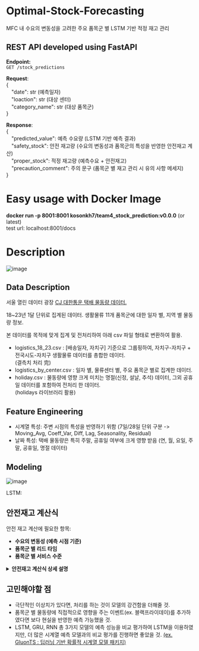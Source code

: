 # Optimal-Stock-Forecasting
MFC 내 수요의 변동성을 고려한 주요 품목군 별 LSTM 기반 적정 재고 관리

## REST API developed using FastAPI
**Endpoint:** <br>
`GET /stock_predictions`

**Request**: <br>
{ <br>
&emsp;"date": str (예측일자) <br>
&emsp;"loaction": str (대상 센터) <br>
&emsp;"category_name": str (대상 품목군) <br>
} <br>

**Response**: <br>
{ <br>
        &emsp;"predicted_value": 예측 수요량 (LSTM 기반 예측 결과) <br>
        &emsp;"safety_stock": 안전 재고량 (수요의 변동성과 품목군의 특성을 반영한 안전재고 계산) <br>
        &emsp;"proper_stock": 적정 재고량 (예측수요 + 안전재고) <br>
        &emsp;"precaution_comment": 주의 문구 (품목군 별 재고 관리 시 유의 사항 메세지) <br>
} <br>

# Easy usage with Docker Image
**docker run -p 8001:8001 kosonkh7/team4_stock_prediction:v0.0.0** (or latest) <br>
test url: localhost:8001/docs <br>

# Description

![image](https://github.com/user-attachments/assets/66e3ded8-553f-43cb-96e3-862c1958c4c2)


## Data Description
서울 열린 데이터 광장 [CJ 대한통운 택배 물동량 데이터.](https://data.seoul.go.kr/dataVisual/seoul/SeoulConsumerLogistics.do) <br>

18~23년 1달 단위로 집계된 데이터. 생활물류 11개 품목군에 대한 일자 별, 지역 별 물동량 정보. <br>

본 데이터를 목적에 맞게 집계 및 전처리하여 아래 csv 파일 형태로 변환하여 활용. <br>

- logistics_18_23.csv : [배송일자, 자치구] 기준으로 그룹핑하여, 자치구-자치구 + 전국시도-자치구 생활물류 데이터를 총합한 데이터. \
  (결측치 처리 完)
- logistics_by_center.csv : 일자 별, 물류센터 별, 주요 품목군 별로 집계한 데이터.
- holiday.csv : 물동량에 영향 크게 미치는 명절(신정, 설날, 추석) 데이터, 그외 공휴일 데이터를 포함하여 전처리 한 데이터.\
  (holidays 라이브러리 활용)

## Feature Engineering
- 시계열 특성: 주변 시점의 특성을 반영하기 위함 (7일/28일 단위 구분 -> Moving_Avg, Coeff_Var, Diff, Lag, Seasonality, Residual) <br>
- 날짜 특성: 택배 물동량은 특히 주말, 공휴일 여부에 크게 영향 받음 (연, 월, 요일, 주말, 공휴일, 명절 데이터) <br>

## Modeling
![image](https://github.com/user-attachments/assets/743c6fdb-b201-4f52-adc0-f3a5a8091013)

LSTM:
  

## 안전재고 계산식

안전 재고 계산에 필요한 항목: 
- **수요의 변동성 (예측 시점 기준)**
- **품목군 별 리드 타임**
- **품목군 별 서비스 수준**


<details>
        <summary> <b>안전재고 계산식 상세 설명</b> </summary>     

#### 1. **일자별 수요 데이터**
특정 물품의 일별 수요량. 수요 데이터에서 평균 수요량과 변동성을 추정할 수 있다.

- **평균 수요 (Average Demand, D)**: 일정 기간 동안의 수요 평균값. (ex. 최근 30일) 
  
  $\[
  D = \frac{\text{총 수요}}{\text{일수}}
  \]$

- **수요의 표준편차 (Demand Standard Deviation, \(\sigma\))**: 일별 수요의 변동성.

  $\[
  \sigma = \sqrt{\frac{\sum (D_i - \text{평균 수요})^2}{N}}
  \]$
  
  여기서 $\( D_i \)$는 각 일자별 수요, $\( N \)$은 일자의 수.

#### 2. **리드 타임 (Lead Time, LT)**
리드 타임은 주문이 들어가서 물품이 입고되는 데 걸리는 시간. 이는 수요 예측을 기반으로 안전 재고를 설정하는데 중요한 요소이다.

- **리드 타임 평균 (Lead Time Average)**: 리드 타임 동안의 평균 수요를 계산.
  
  $\[
  D_{\text{lead time}} = D \times LT
  \]$

- **리드 타임의 표준편차**: 리드 타임 동안의 수요 변동성을 계산하여, 이를 바탕으로 안전 재고를 조정한다.

#### 3. **서비스 수준 (Service Level, SL)**
서비스 수준은 고객의 수요를 충족시키기 위해 필요한 재고의 확률적 목표. 예를 들어, 95%의 서비스 수준은 고객의 95%가 필요로 하는 제품을 확보하는 것을 의미한다. 서비스 수준에 따라 안전 재고의 양이 달라진다.

- **서비스 수준의 Z-점수**: 서비스 수준에 맞는 Z-점수를 사용하여, 수요의 변동성을 반영한 안전 재고를 계산할 수 있다. 예를 들어, 95% 서비스 수준에 해당하는 Z-점수는 약 1.65이다.

#### 4. **안전 재고 계산**
안전 재고는 주로 다음의 공식을 통해 계산할 수 있다:

$\[
\text{Safety Stock} = Z \times \sigma_{\text{LT}} \times \sqrt{LT}
\]$

- **Z**: 서비스 수준에 해당하는 Z-점수
- **$\(\sigma_{\text{LT}}\)$**: 리드 타임 동안의 수요 표준편차
- **$\(\sqrt{LT}\)$**: 리드 타임 동안의 수요 변동성을 고려

#### 5. **최종 안전 재고 공식**

$\[
\text{Safety Stock} = Z \times \sigma \times \sqrt{LT}
\]$

여기서:

- $\( \sigma \)$: 수요의 표준편차 (일자별 수요의 변동성)
- $\( LT \)$: 리드 타임 (일수)
- $\( Z \)$: 목표 서비스 수준에 해당하는 Z-점수

#### 예시
1. **수요 데이터**: 최근 30일 동안의 수요 평균은 100개, 표준편차는 20개
2. **리드 타임**: 5일
3. **서비스 수준**: 95% (Z-점수 = 1.65)

이 경우, 안전 재고는 다음과 같이 계산된다:

$\[
\text{Safety Stock} = 1.65 \times 20 \times \sqrt{5} \approx 73.65
\]$

따라서, 약 74개의 안전 재고를 유지해야 한다.

- 짧은 리드타임 (1-3일): 식품, 도서/음반
- 중간 리드타임 (3-7일): 기타, 생활/건강, 출산/육아, 패션의류, 패션잡화, 화장품/미용
- 긴 리드타임 (7-14일): 가구/인테리어, 디지털/가전, 스포츠/레저

</details>


## 고민해야할 점
- 극단적인 이상치가 있다면, 처리를 하는 것이 모델의 강건함을 더해줄 것.
- 품목군 별 물동량에 직접적으로 영향을 주는 이벤트(ex. 블랙프라이데이)를 추가하였다면 보다 현실을 반영한 예측 가능했을 것.
- LSTM, GRU, RNN 총 3가지 모델의 예측 성능을 비교 평가하여 LSTM을 이용하였지만, 더 많은 시계열 예측 모델과의 비교 평가를 진행하면 좋았을 것.
[(ex. GluonTS : 딥러닝 기반 확률적 시계열 모델 패키지)](https://ts.gluon.ai/stable/index.html)
